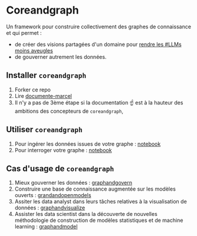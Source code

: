 # Coreandgraph
Un framework pour construire collectivement des graphes de connaissance et qui permet : 
* de créer des visions partagées d'un domaine pour [rendre les #LLMs moins aveugles](https://www.youtube.com/watch?v=t7wZbbISdyA)
* de gouverner autrement les données. 

## Installer `coreandgraph` 

1. Forker ce repo
2. Lire [documente-marcel](https://arthursrz.github.io/documente-marcel/)
3. Il n'y a pas de 3ème étape si la documentation ☝️ est à la hauteur des ambitions des concepteurs de `coreandgraph`, 


## Utiliser `coreandgraph` 
1. Pour ingérer les données issues de votre graphe : [notebook](https://github.com/ArthurSrz/coreandgraph/blob/main/ingest_graph/coreandgraph_engine_maker.ipynb)
2. Pour interroger votre graphe : [notebook](https://github.com/ArthurSrz/coreandgraph/blob/main/graph_rag/coreandgraph_query.ipynb)


## Cas d'usage de `coreandgraph` 

1. Mieux gouverner les données : [graphandgovern](https://github.com/heretica/graphandgovern)
2. Construire une base de connaissance augmentée sur les modèles ouverts : [grandandopenmodels](https://github.com/heretica/graphandopenmodels)
3. Assiter les data analyst dans leurs tâches relatives à la visualisation de données : [graphandvisualize](https://github.com/heretica/graphandvisualize)
4. Assister les data scientist dans la découverte de nouvelles méthodologie de construction de modèles statistiques et de machine learning : [graphandmodel](https://github.com/heretica/graphandmodel)
